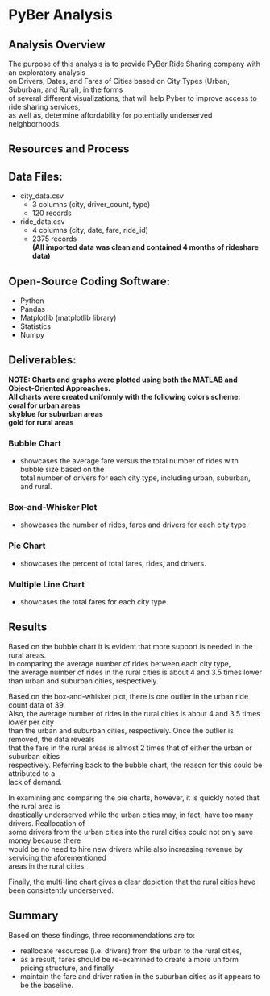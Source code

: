# PyBer Analysis  

## Analysis Overview  
The purpose of this analysis is to provide PyBer Ride Sharing company with an exploratory analysis  
on Drivers, Dates, and Fares of Cities based on City Types (Urban, Suburban, and Rural), in the forms  
of several different visualizations, that will help Pyber to improve access to ride sharing services,  
as well as, determine affordability for potentially underserved neighborhoods.  

## Resources and Process  
## Data Files:
- city_data.csv  
    - 3 columns (city, driver_count, type)    
    - 120 records  
- ride_data.csv    
    - 4 columns (city, date, fare, ride_id)    
    - 2375 records    
**(All imported data was clean and contained 4 months of rideshare data)**  

## Open-Source Coding Software:    
- Python       
- Pandas   
- Matplotlib (matplotlib library)    
- Statistics    
- Numpy  
    
## Deliverables:  

**NOTE: Charts and graphs were plotted using both the MATLAB and Object-Oriented Approaches.**  
      **All charts were created uniformly with the following colors scheme:**   
      **coral for urban areas**  
      **skyblue for suburban areas**  
      **gold for rural areas**    
    
### Bubble Chart  
- showcases the average fare versus the total number of rides with bubble size based on the  
  total number of drivers for each city type, including urban, suburban, and rural.   
### Box-and-Whisker Plot  
- showcases the number of rides, fares and drivers for each city type.  
### Pie Chart  
- showcases the percent of total fares, rides, and drivers.  
### Multiple Line Chart  
- showcases the total fares for each city type.  

## Results  
Based on the bubble chart it is evident that more support is needed in the rural areas.    
In comparing the average number of rides between each city type,   
the average number of rides in the rural cities is about 4 and 3.5 times lower   
than urban and suburban cities, respectively.    

Based on the box-and-whisker plot, there is one outlier in the urban ride count data of 39.   
Also, the average number of rides in the rural cities is about 4 and 3.5 times lower per city   
than the urban and suburban cities, respectively. Once the outlier is removed, the data reveals  
that the fare in the rural areas is almost 2 times that of either the urban or suburban cities  
respectively. Referring back to the bubble chart, the reason for this could be attributed to a  
lack of demand.      

In examining and comparing the pie charts, however, it is quickly noted that the rural area is  
drastically underserved while the urban cities may, in fact, have too many drivers. Reallocation of  
some drivers from the urban cities into the rural cities could not only save money because there  
would be no need to hire new drivers while also increasing revenue by servicing the aforementioned  
areas in the rural cities.        

Finally, the multi-line chart gives a clear depiction that the rural cities have been consistently underserved.  

## Summary  
Based on these findings, three recommendations are to:  
- reallocate resources (i.e. drivers) from the urban to the rural cities,  
- as a result, fares should be re-examined to create a more uniform pricing structure, and finally  
- maintain the fare and driver ration in the suburban cities as it appears to be the baseline.  
